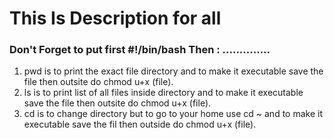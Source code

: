 # This Is Description for all 

### Don't Forget to put first #!/bin/bash Then : ..............
1. pwd is to print the exact file directory and to make it executable save the file then outsite do  chmod u+x (file).
2. ls is to print list of all files inside directory and to make it executable save the file then outsite do  chmod u+x (file).
3. cd is to change directory but to go to your home use cd ~ and to make it executable save the fil then outside do chmod u+x (file). 
